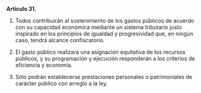 **Artículo 31.**

1. Todos contribuirán al sostenimiento de los gastos públicos de acuerdo con su capacidad económica mediante un sistema tributario justo inspirado en los principios de igualdad y progresividad que, en ningún caso, tendrá alcance confiscatorio.

2. El gasto público realizará una asignación equitativa de los recursos públicos, y su programación y ejecución responderán a los criterios de eficiencia y economía.

3. Sólo podrán establecerse prestaciones personales o patrimoniales de carácter público con arreglo a la ley.